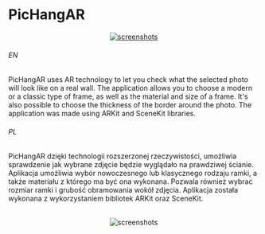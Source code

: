 # PicHangAR

<p align="center">
  <a href="https://user-images.githubusercontent.com/71329150/114186415-1d67c600-9947-11eb-8466-035e0ebcc903.mp4">
    <img src="https://user-images.githubusercontent.com/71329150/114207799-12b82b80-995d-11eb-916a-f78c5ba944c8.gif" alt="screenshots">
  </a>
</p>

###### EN
PicHangAR uses AR technology to let you check what the selected photo will look like on a real wall. The application allows you to choose a modern or a classic type of frame, as well as the material and size of a frame. It's also possible to choose the thickness of the border around the photo. The application was made using ARKit and SceneKit libraries.

###### PL
PicHangAR dzięki technologii rozszerzonej rzeczywistości, umożliwia sprawdzenie jak wybrane zdjęcie będzie wyglądało na prawdziwej ścianie. Aplikacja umożliwia wybór nowoczesnego lub klasycznego rodzaju ramki, a także materiału z którego ma być ona wykonana. Pozwala również wybrać rozmiar ramki i grubość obramowania wokół zdjęcia. Aplikacja została wykonana z wykorzystaniem bibliotek ARKit oraz SceneKit.
<br><br>
<p align="center">
  <img src="https://user-images.githubusercontent.com/71329150/114208556-e2bd5800-995d-11eb-815a-a436afdd35ce.png" alt="screenshots">
</p>
